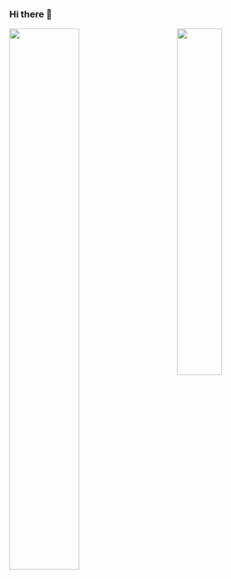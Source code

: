 ### Hi there 👋

<!--
**HugoLipeng/HugoLipeng** is a ✨ _special_ ✨ repository because its `README.md` (this file) appears on your GitHub profile.

Here are some ideas to get you started:

- 🔭 I’m currently working on ...
- 🌱 I’m currently learning ...
- 👯 I’m looking to collaborate on ...
- 🤔 I’m looking for help with ...
- 💬 Ask me about ...
- 📫 How to reach me: ...
- 😄 Pronouns: ...
- ⚡ Fun fact: ...
-->
<a href="https://github.com/anuraghazra/github-readme-stats">
  <img align="left" width="50%" src="https://github-readme-stats.vercel.app/api?username=HugoLipeng&show_icons=true&count_private=true&theme=dark" />
</a>

<a href="https://github.com/anuraghazra/github-readme-stats">
  <img align="right" width="40%" src="https://github-readme-stats.vercel.app/api/top-langs/?username=HugoLipeng&layout=compact&theme=dark&hide=html,Assembly" />
</a>
